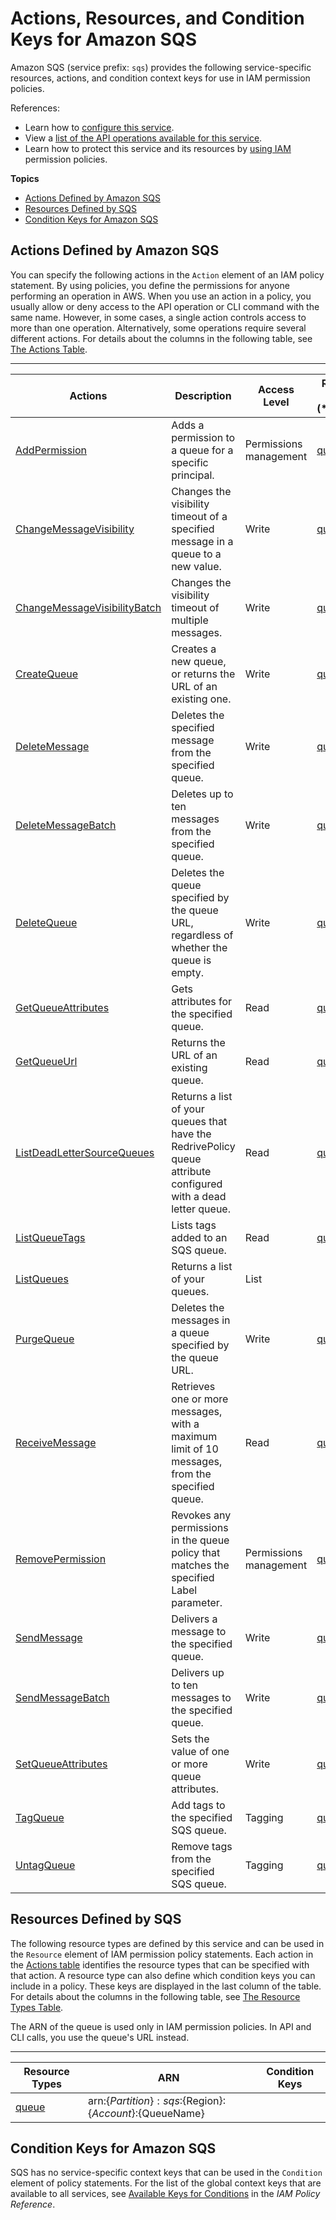 # Actions, Resources, and Condition Keys for Amazon SQS<a name="list_amazonsqs"></a>

Amazon SQS \(service prefix: `sqs`\) provides the following service\-specific resources, actions, and condition context keys for use in IAM permission policies\.

References:
+ Learn how to [configure this service](http://docs.aws.amazon.com/AWSSimpleQueueService/latest/SQSDeveloperGuide/)\.
+ View a [list of the API operations available for this service](http://docs.aws.amazon.com/AWSSimpleQueueService/latest/APIReference/)\.
+ Learn how to protect this service and its resources by [using IAM](http://docs.aws.amazon.com/AWSSimpleQueueService/latest/SQSDeveloperGuide/sqs-authentication-and-access-control.html) permission policies\.

**Topics**
+ [Actions Defined by Amazon SQS](#amazonsqs-actions-as-permissions)
+ [Resources Defined by SQS](#amazonsqs-resources-for-iam-policies)
+ [Condition Keys for Amazon SQS](#amazonsqs-policy-keys)

## Actions Defined by Amazon SQS<a name="amazonsqs-actions-as-permissions"></a>

You can specify the following actions in the `Action` element of an IAM policy statement\. By using policies, you define the permissions for anyone performing an operation in AWS\. When you use an action in a policy, you usually allow or deny access to the API operation or CLI command with the same name\. However, in some cases, a single action controls access to more than one operation\. Alternatively, some operations require several different actions\. For details about the columns in the following table, see [The Actions Table](reference_policies_actions-resources-contextkeys.md#actions_table)\.


****  

| Actions | Description | Access Level | Resource Types \(\*required\) | Condition Keys | Dependent Actions | 
| --- | --- | --- | --- | --- | --- | 
|   [ AddPermission ](http://docs.aws.amazon.com/AWSSimpleQueueService/latest/APIReference/API_AddPermission.html)  | Adds a permission to a queue for a specific principal\. | Permissions management |   [ queue\* ](#amazonsqs-queue)   |  |  | 
|   [ ChangeMessageVisibility ](http://docs.aws.amazon.com/AWSSimpleQueueService/latest/APIReference/API_ChangeMessageVisibility.html)  | Changes the visibility timeout of a specified message in a queue to a new value\. | Write |   [ queue\* ](#amazonsqs-queue)   |  |  | 
|   [ ChangeMessageVisibilityBatch ](http://docs.aws.amazon.com/AWSSimpleQueueService/latest/APIReference/API_ChangeMessageVisibilityBatch.html)  | Changes the visibility timeout of multiple messages\. | Write |   [ queue\* ](#amazonsqs-queue)   |  |  | 
|   [ CreateQueue ](http://docs.aws.amazon.com/AWSSimpleQueueService/latest/APIReference/API_CreateQueue.html)  | Creates a new queue, or returns the URL of an existing one\. | Write |   [ queue\* ](#amazonsqs-queue)   |  |  | 
|   [ DeleteMessage ](http://docs.aws.amazon.com/AWSSimpleQueueService/latest/APIReference/API_DeleteMessage.html)  | Deletes the specified message from the specified queue\. | Write |   [ queue\* ](#amazonsqs-queue)   |  |  | 
|   [ DeleteMessageBatch ](http://docs.aws.amazon.com/AWSSimpleQueueService/latest/APIReference/API_DeleteMessageBatch.html)  | Deletes up to ten messages from the specified queue\. | Write |   [ queue\* ](#amazonsqs-queue)   |  |  | 
|   [ DeleteQueue ](http://docs.aws.amazon.com/AWSSimpleQueueService/latest/APIReference/API_DeleteQueue.html)  | Deletes the queue specified by the queue URL, regardless of whether the queue is empty\. | Write |   [ queue\* ](#amazonsqs-queue)   |  |  | 
|   [ GetQueueAttributes ](http://docs.aws.amazon.com/AWSSimpleQueueService/latest/APIReference/API_GetQueueAttributes.html)  | Gets attributes for the specified queue\. | Read |   [ queue\* ](#amazonsqs-queue)   |  |  | 
|   [ GetQueueUrl ](http://docs.aws.amazon.com/AWSSimpleQueueService/latest/APIReference/API_GetQueueUrl.html)  | Returns the URL of an existing queue\. | Read |   [ queue\* ](#amazonsqs-queue)   |  |  | 
|   [ ListDeadLetterSourceQueues ](http://docs.aws.amazon.com/AWSSimpleQueueService/latest/APIReference/API_ListDeadLetterSourceQueues.html)  | Returns a list of your queues that have the RedrivePolicy queue attribute configured with a dead letter queue\. | Read |   [ queue\* ](#amazonsqs-queue)   |  |  | 
|   [ ListQueueTags ](http://docs.aws.amazon.com/AWSSimpleQueueService/latest/APIReference/API_ListQueueTags.html)  | Lists tags added to an SQS queue\. | Read |   [ queue\* ](#amazonsqs-queue)   |  |  | 
|   [ ListQueues ](http://docs.aws.amazon.com/AWSSimpleQueueService/latest/APIReference/API_ListQueues.html)  | Returns a list of your queues\. | List |  |  |  | 
|   [ PurgeQueue ](http://docs.aws.amazon.com/AWSSimpleQueueService/latest/APIReference/API_PurgeQueue.html)  | Deletes the messages in a queue specified by the queue URL\. | Write |   [ queue\* ](#amazonsqs-queue)   |  |  | 
|   [ ReceiveMessage ](http://docs.aws.amazon.com/AWSSimpleQueueService/latest/APIReference/API_ReceiveMessage.html)  | Retrieves one or more messages, with a maximum limit of 10 messages, from the specified queue\. | Read |   [ queue\* ](#amazonsqs-queue)   |  |  | 
|   [ RemovePermission ](http://docs.aws.amazon.com/AWSSimpleQueueService/latest/APIReference/API_RemovePermission.html)  | Revokes any permissions in the queue policy that matches the specified Label parameter\. | Permissions management |   [ queue\* ](#amazonsqs-queue)   |  |  | 
|   [ SendMessage ](http://docs.aws.amazon.com/AWSSimpleQueueService/latest/APIReference/API_SendMessage.html)  | Delivers a message to the specified queue\. | Write |   [ queue\* ](#amazonsqs-queue)   |  |  | 
|   [ SendMessageBatch ](http://docs.aws.amazon.com/AWSSimpleQueueService/latest/APIReference/API_SendMessageBatch.html)  | Delivers up to ten messages to the specified queue\. | Write |   [ queue\* ](#amazonsqs-queue)   |  |  | 
|   [ SetQueueAttributes ](http://docs.aws.amazon.com/AWSSimpleQueueService/latest/APIReference/API_SetQueueAttributes.html)  | Sets the value of one or more queue attributes\. | Write |   [ queue\* ](#amazonsqs-queue)   |  |  | 
|   [ TagQueue ](http://docs.aws.amazon.com/AWSSimpleQueueService/latest/APIReference/API_TagQueue.html)  | Add tags to the specified SQS queue\. | Tagging |   [ queue\* ](#amazonsqs-queue)   |  |  | 
|   [ UntagQueue ](http://docs.aws.amazon.com/AWSSimpleQueueService/latest/APIReference/API_UntagQueue.html)  | Remove tags from the specified SQS queue\. | Tagging |   [ queue\* ](#amazonsqs-queue)   |  |  | 

## Resources Defined by SQS<a name="amazonsqs-resources-for-iam-policies"></a>

The following resource types are defined by this service and can be used in the `Resource` element of IAM permission policy statements\. Each action in the [Actions table](#amazonsqs-actions-as-permissions) identifies the resource types that can be specified with that action\. A resource type can also define which condition keys you can include in a policy\. These keys are displayed in the last column of the table\. For details about the columns in the following table, see [The Resource Types Table](reference_policies_actions-resources-contextkeys.md#resources_table)\.

The ARN of the queue is used only in IAM permission policies\. In API and CLI calls, you use the queue's URL instead\.


****  

| Resource Types | ARN | Condition Keys | 
| --- | --- | --- | 
|   [ queue ](http://docs.aws.amazon.com/AWSSimpleQueueService/latest/SQSDeveloperGuide/sqs-how-it-works.html)  |  arn:$\{Partition\}:sqs:$\{Region\}:$\{Account\}:$\{QueueName\}  |  | 

## Condition Keys for Amazon SQS<a name="amazonsqs-policy-keys"></a>

SQS has no service\-specific context keys that can be used in the `Condition` element of policy statements\. For the list of the global context keys that are available to all services, see [Available Keys for Conditions](reference_policies_condition-keys.html#AvailableKeys) in the *IAM Policy Reference*\.